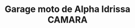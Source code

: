 ---
title: "Garage moto de Alpha Idrissa CAMARA"
url: /oweit-djiba/garage-moto-de-alpha-idrissa-camara/
shop: réparation de voitures
---